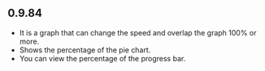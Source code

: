 ## 0.9.84

* It is a graph that can change the speed and overlap the graph 100% or more.
* Shows the percentage of the pie chart.
* You can view the percentage of the progress bar.
